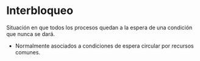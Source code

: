 # Interbloqueo

Situación en que todos los procesos quedan a la espera de una condición que nunca se dará.

- Normalmente asociados a condiciones de espera circular por recursos comunes.
